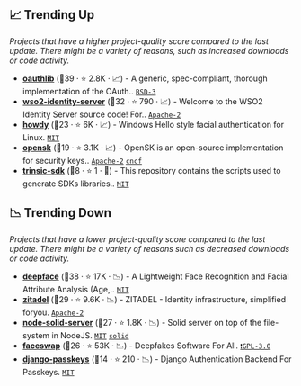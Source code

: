 ## 📈 Trending Up

_Projects that have a higher project-quality score compared to the last update. There might be a variety of reasons, such as increased downloads or code activity._

- <b><a href="https://github.com/oauthlib/oauthlib">oauthlib</a></b> (🥇39 ·  ⭐ 2.8K · 📈) - A generic, spec-compliant, thorough implementation of the OAuth.. <code><a href="http://bit.ly/3aKzpTv">BSD-3</a></code>
- <b><a href="https://github.com/wso2/product-is">wso2-identity-server</a></b> (🥈32 ·  ⭐ 790 · 📈) - Welcome to the WSO2 Identity Server source code! For.. <code><a href="http://bit.ly/3nYMfla">Apache-2</a></code>
- <b><a href="https://github.com/boltgolt/howdy">howdy</a></b> (🥉23 ·  ⭐ 6K · 📈) - Windows Hello style facial authentication for Linux. <code><a href="http://bit.ly/34MBwT8">MIT</a></code>
- <b><a href="https://github.com/google/OpenSK">opensk</a></b> (🥉19 ·  ⭐ 3.1K · 📈) - OpenSK is an open-source implementation for security keys.. <code><a href="http://bit.ly/3nYMfla">Apache-2</a></code> <a href="https://www.cncf.io/"><code>cncf</code></a>
- <b><a href="https://github.com/trinsic-id/sdk">trinsic-sdk</a></b> (🥉8 ·  ⭐ 1 · 🐣) - This repository contains the scripts used to generate SDKs libraries.. <code><a href="http://bit.ly/34MBwT8">MIT</a></code>

## 📉 Trending Down

_Projects that have a lower project-quality score compared to the last update. There might be a variety of reasons such as decreased downloads or code activity._

- <b><a href="https://github.com/serengil/deepface">deepface</a></b> (🥇38 ·  ⭐ 17K · 📉) - A Lightweight Face Recognition and Facial Attribute Analysis (Age,.. <code><a href="http://bit.ly/34MBwT8">MIT</a></code>
- <b><a href="https://github.com/zitadel/zitadel">zitadel</a></b> (🥉29 ·  ⭐ 9.6K · 📉) - ZITADEL - Identity infrastructure, simplified foryou. <code><a href="http://bit.ly/3nYMfla">Apache-2</a></code>
- <b><a href="https://github.com/nodeSolidServer/node-solid-server">node-solid-server</a></b> (🥇27 ·  ⭐ 1.8K · 📉) - Solid server on top of the file-system in NodeJS. <code><a href="http://bit.ly/34MBwT8">MIT</a></code> <a href="https://solidproject.org/"><code>solid</code></a>
- <b><a href="https://github.com/deepfakes/faceswap">faceswap</a></b> (🥉26 ·  ⭐ 53K · 📉) - Deepfakes Software For All. <code><a href="http://bit.ly/2M0xdwT">❗️GPL-3.0</a></code>
- <b><a href="https://github.com/mkalioby/django-passkeys">django-passkeys</a></b> (🥉14 ·  ⭐ 210 · 📉) - Django Authentication Backend For Passkeys. <code><a href="http://bit.ly/34MBwT8">MIT</a></code>

